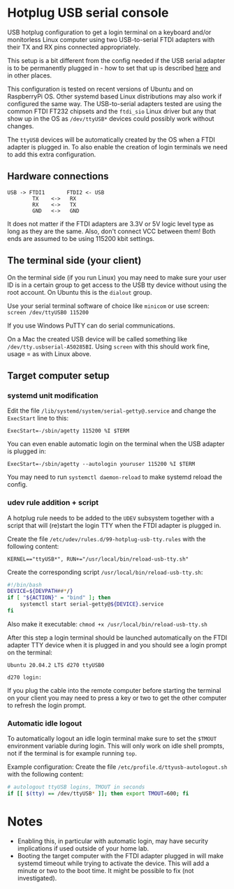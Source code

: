 # Hotplug USB serial console

USB hotplug configuration to get a login terminal on a keyboard and/or monitorless Linux computer using two USB-to-serial FTDI adapters with their TX and RX pins connected appropriately.

This setup is a bit different from the config needed if the USB serial adapter is to be permanently plugged in - how to set that up is described [here](https://www.rogerirwin.co.nz/open-source/enabling-a-serial-port-console/) and in other places.

This configuration is tested on recent versions of Ubuntu and on RaspberryPi OS. Other systemd based Linux distributions may also work if configured the same way. The USB-to-serial adapters tested are using the common FTDI FT232 chipsets and the `ftdi_sio` Linux driver but any that show up in the OS as `/dev/ttyUSB*` devices could possibly work without changes. 

The `ttyUSB` devices will be automatically created by the OS when a FTDI adapter is plugged in. To also enable the creation of login terminals we need to add this extra configuration.

## Hardware connections
```
USB -> FTDI1       FTDI2 <- USB
        TX    <->   RX
        RX    <->   TX
        GND   <->   GND
```
It does not matter if the FTDI adapters are 3.3V or 5V logic level type as long as they are the same. Also, don't connect VCC between them! Both ends are assumed to be using 115200 kbit settings.

## The terminal side (your client) 
On the terminal side (if you run Linux) you may need to make sure your user ID is in a certain group to get access to the USB tty device without using the root account. On Ubuntu this is the `dialout` group.

Use your serial terminal software of choice like `minicom` or use screen: `screen /dev/ttyUSB0 115200`

If you use Windows PuTTY can do serial communications.

On a Mac the created USB device will be called something like `/dev/tty.usbserial-A50285BI`. Using `screen` with this should work fine, usage = as with Linux above.

## Target computer setup

### systemd unit modification

Edit the file `/lib/systemd/system/serial-getty@.service` and change the `ExecStart` line to this:
```
ExecStart=-/sbin/agetty 115200 %I $TERM
```
You can even enable automatic login on the terminal when the USB adapter is plugged in:
```
ExecStart=-/sbin/agetty --autologin youruser 115200 %I $TERM
```
You may need to run `systemctl daemon-reload` to make systemd reload the config.

### udev rule addition + script

A hotplug rule needs to be added to the `UDEV` subsystem together with a script that will (re)start the login TTY when the FTDI adapter is plugged in.

Create the file `/etc/udev/rules.d/99-hotplug-usb-tty.rules` with the following content:
```
KERNEL=="ttyUSB*", RUN+="/usr/local/bin/reload-usb-tty.sh"
```

Create the corresponding script `/usr/local/bin/reload-usb-tty.sh`:
```bash
#!/bin/bash
DEVICE=${DEVPATH##*/}
if [ "${ACTION}" = "bind" ]; then
	systemctl start serial-getty@${DEVICE}.service
fi
```
Also make it executable: `chmod +x /usr/local/bin/reload-usb-tty.sh`

After this step a login terminal should be launched automatically on the FTDI adapter TTY device when it is plugged in and you should see a login prompt on the terminal:
```
Ubuntu 20.04.2 LTS d270 ttyUSB0

d270 login:

```
If you plug the cable into the remote computer before starting the terminal on your client you may need to press a key or two to get the other computer to refresh the login prompt.

### Automatic idle logout

To automatically logout an idle login terminal make sure to set the `$TMOUT` environment variable during login. This will only work on idle shell prompts, not if the terminal is for example running `top`. 

Example configuration: Create the file `/etc/profile.d/ttyusb-autologout.sh` with the following content:
```bash
# autologout ttyUSB logins, TMOUT in seconds
if [[ $(tty) == /dev/ttyUSB* ]]; then export TMOUT=600; fi
```

# Notes
* Enabling this, in particular with automatic login, may have security implications if used outside of your home lab. 
* Booting the target computer with the FTDI adapter plugged in will make systemd timeout while trying to activate the device. This will add a minute or two to the boot time. It might be possible to fix (not investigated). 


